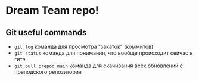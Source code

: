 # Dream Team repo!


## Git useful commands

- `git log` команда для просмотра "закаток" (коммитов)
- `git status` команда для понимания, что вообще происходит сейчас в гите
- `git pull prepod main` команда для скачивания всех обновлений с преподского репозитория
